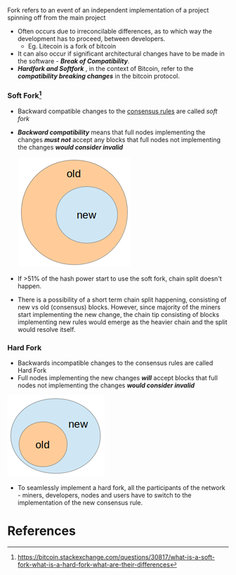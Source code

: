Fork refers to an event of an independent implementation of a project spinning off from the main project
- Often occurs due to irreconcilable differences, as to which way the development has to proceed, between developers. 
	- Eg. Litecoin is a fork of bitcoin
- It can also occur if significant architectural changes have to be made in the software - ***Break of Compatibility***. 
- ***Hardfork and Softfork*** , in the context of Bitcoin, refer to the ***compatibility breaking changes*** in the bitcoin protocol. 
### Soft Fork[^1]
- Backward compatible changes to the [consensus rules](../Consensus/Consensus%20Rules.md) are called *soft fork*
- ***Backward compatibility*** means that full nodes implementing the changes ***must not*** accept any blocks that full nodes not implementing the changes ***would consider invalid*** 
  
  ![](images/Pasted%20image%2020240509165827.png) 

- If >51% of the hash power start to use the soft fork, chain split doesn't happen. 
- There is a possibility of a short term chain split happening, consisting of new vs old (consensus) blocks. However, since majority of the miners start implementing the new change, the chain tip consisting of blocks implementing new rules would emerge as the heavier chain and the split would resolve itself.  

### Hard Fork
- Backwards incompatible changes to the consensus rules are called Hard Fork
- Full nodes implementing the new changes ***will*** accept blocks that full nodes not implementing the changes  ***would consider invalid*** 
 
 ![](images/Pasted%20image%2020240509170606.png)
- To seamlessly implement a hard fork, all the participants of the network - miners, developers, nodes and users have to switch to the implementation of the new consensus rule. 
# References

[^1]: https://bitcoin.stackexchange.com/questions/30817/what-is-a-soft-fork-what-is-a-hard-fork-what-are-their-differences
